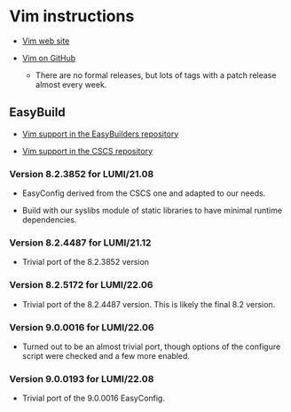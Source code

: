 # Vim instructions

  * [Vim web site](https://www.vim.org/)

  * [Vim on GitHub](https://github.com/vim/vim)

      * There are no formal releases, but lots of tags with a patch release almost
        every week.


## EasyBuild

  * [Vim support in the EasyBuilders repository](https://github.com/easybuilders/easybuild-easyconfigs/tree/develop/easybuild/easyconfigs/v/Vim)

  * [Vim support in the CSCS repository](https://github.com/eth-cscs/production/tree/master/easybuild/easyconfigs/v/Vim)


### Version 8.2.3852 for LUMI/21.08

  * EasyConfig derived from the CSCS one and adapted to our needs.

  * Build with our syslibs module of static libraries to have minimal runtime
    dependencies.


### Version 8.2.4487 for LUMI/21.12

  * Trivial port of the 8.2.3852 version


### Version 8.2.5172 for LUMI/22.06

  * Trivial port of the 8.2.4487 version. This is likely the final 8.2 version.


### Version 9.0.0016 for LUMI/22.06

  * Turned out to be an almost trivial port, though options of the configure script
    were checked and a few more enabled.

### Version 9.0.0193 for LUMI/22.08

  * Trivial port of the 9.0.0016 EasyConfig.

